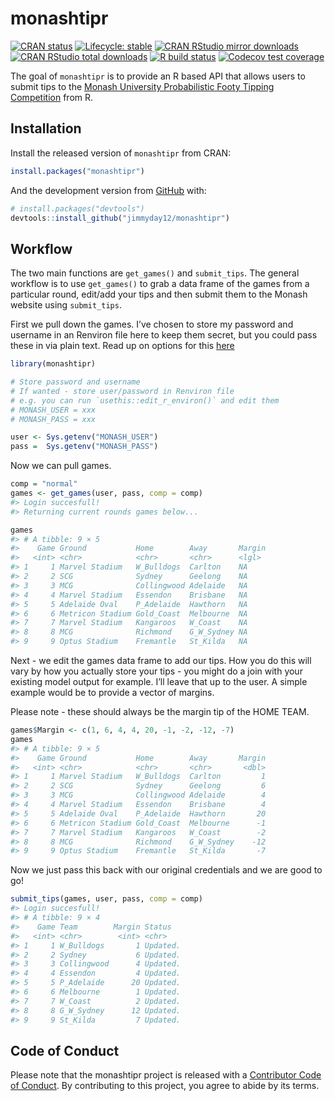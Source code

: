 
<!-- README.md is generated from README.Rmd. Please edit that file -->

# monashtipr

<!-- badges: start -->

[![CRAN
status](https://www.r-pkg.org/badges/version/monashtipr)](https://CRAN.R-project.org/package=monashtipr)
[![Lifecycle:
stable](https://img.shields.io/badge/lifecycle-stable-brightgreen.svg)](https://lifecycle.r-lib.org/articles/stages.html#stable)
[![CRAN RStudio mirror
downloads](https://cranlogs.r-pkg.org/badges/monashtipr)](https://www.r-pkg.org/pkg/monashtipr)
[![CRAN RStudio total
downloads](https://cranlogs.r-pkg.org/badges/grand-total/monashtipr)](https://www.r-pkg.org/pkg/monashtipr)
[![R build
status](https://github.com/jimmyday12/monash_tipr/workflows/R-CMD-check/badge.svg)](https://github.com/jimmyday12/monash_tipr/actions)
[![Codecov test
coverage](https://codecov.io/gh/jimmyday12/monash_tipr/branch/master/graph/badge.svg)](https://codecov.io/gh/jimmyday12/monash_tipr?branch=master)

<!-- badges: end -->

The goal of `monashtipr` is to provide an R based API that allows users
to submit tips to the [Monash University Probabilistic Footy Tipping
Competition](https://probabilistic-footy.monash.edu/~footy/) from R.

## Installation

Install the released version of `monashtipr` from CRAN:

``` r
install.packages("monashtipr")
```

And the development version from [GitHub](https://github.com/) with:

``` r
# install.packages("devtools")
devtools::install_github("jimmyday12/monashtipr")
```

## Workflow

The two main functions are `get_games()` and `submit_tips`. The general
workflow is to use `get_games()` to grab a data frame of the games from
a particular round, edit/add your tips and then submit them to the
Monash website using `submit_tips`.

First we pull down the games. I’ve chosen to store my password and
username in an Renviron file here to keep them secret, but you could
pass these in via plain text. Read up on options for this
[here](https://cran.r-project.org/web/packages/httr/vignettes/secrets.html)

``` r
library(monashtipr)

# Store password and username
# If wanted - store user/password in Renviron file
# e.g. you can run `usethis::edit_r_environ()` and edit them
# MONASH_USER = xxx
# MONASH_PASS = xxx

user <- Sys.getenv("MONASH_USER")
pass =  Sys.getenv("MONASH_PASS")
```

Now we can pull games.

``` r
comp = "normal"
games <- get_games(user, pass, comp = comp)
#> Login succesfull!
#> Returning current rounds games below...

games
#> # A tibble: 9 × 5
#>    Game Ground           Home        Away       Margin
#>   <int> <chr>            <chr>       <chr>      <lgl> 
#> 1     1 Marvel Stadium   W_Bulldogs  Carlton    NA    
#> 2     2 SCG              Sydney      Geelong    NA    
#> 3     3 MCG              Collingwood Adelaide   NA    
#> 4     4 Marvel Stadium   Essendon    Brisbane   NA    
#> 5     5 Adelaide Oval    P_Adelaide  Hawthorn   NA    
#> 6     6 Metricon Stadium Gold_Coast  Melbourne  NA    
#> 7     7 Marvel Stadium   Kangaroos   W_Coast    NA    
#> 8     8 MCG              Richmond    G_W_Sydney NA    
#> 9     9 Optus Stadium    Fremantle   St_Kilda   NA
```

Next - we edit the games data frame to add our tips. How you do this
will vary by how you actually store your tips - you might do a join with
your existing model output for example. I’ll leave that up to the user.
A simple example would be to provide a vector of margins.

Please note - these should always be the margin tip of the HOME TEAM.

``` r
games$Margin <- c(1, 6, 4, 4, 20, -1, -2, -12, -7)
games
#> # A tibble: 9 × 5
#>    Game Ground           Home        Away       Margin
#>   <int> <chr>            <chr>       <chr>       <dbl>
#> 1     1 Marvel Stadium   W_Bulldogs  Carlton         1
#> 2     2 SCG              Sydney      Geelong         6
#> 3     3 MCG              Collingwood Adelaide        4
#> 4     4 Marvel Stadium   Essendon    Brisbane        4
#> 5     5 Adelaide Oval    P_Adelaide  Hawthorn       20
#> 6     6 Metricon Stadium Gold_Coast  Melbourne      -1
#> 7     7 Marvel Stadium   Kangaroos   W_Coast        -2
#> 8     8 MCG              Richmond    G_W_Sydney    -12
#> 9     9 Optus Stadium    Fremantle   St_Kilda       -7
```

Now we just pass this back with our original credentials and we are good
to go\!

``` r
submit_tips(games, user, pass, comp = comp)
#> Login succesfull!
#> # A tibble: 9 × 4
#>    Game Team        Margin Status  
#>   <int> <chr>        <int> <chr>   
#> 1     1 W_Bulldogs       1 Updated.
#> 2     2 Sydney           6 Updated.
#> 3     3 Collingwood      4 Updated.
#> 4     4 Essendon         4 Updated.
#> 5     5 P_Adelaide      20 Updated.
#> 6     6 Melbourne        1 Updated.
#> 7     7 W_Coast          2 Updated.
#> 8     8 G_W_Sydney      12 Updated.
#> 9     9 St_Kilda         7 Updated.
```

## Code of Conduct

Please note that the monashtipr project is released with a [Contributor
Code of
Conduct](https://jimmyday12.github.io/monash_tipr/CODE_OF_CONDUCT.html).
By contributing to this project, you agree to abide by its terms.
